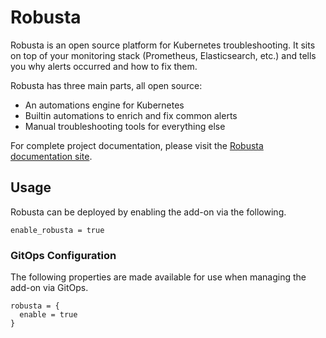 # Robusta

Robusta is an open source platform for Kubernetes troubleshooting. It sits on top of your monitoring stack (Prometheus, Elasticsearch, etc.) and tells you why alerts occurred and how to fix them.

Robusta has three main parts, all open source:
- An automations engine for Kubernetes
- Builtin automations to enrich and fix common alerts
- Manual troubleshooting tools for everything else

For complete project documentation, please visit the [Robusta documentation site](https://docs.robusta.dev/master/index.html).

## Usage

Robusta can be deployed by enabling the add-on via the following.

```hcl
enable_robusta = true
```

### GitOps Configuration

The following properties are made available for use when managing the add-on via GitOps.

```hcl
robusta = {
  enable = true
}
```
